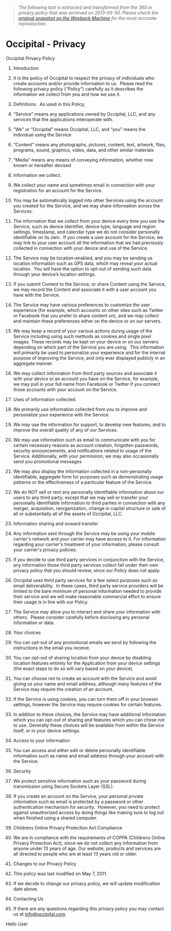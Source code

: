> *The following text is extracted and transformed from the 360.io privacy policy that was archived on 2013-05-30. Please check the [original snapshot on the Wayback Machine](https://web.archive.org/web/20130530142921id_/http%3A//occipital.com/legal/privacy) for the most accurate reproduction.*

# Occipital - Privacy

Occipital Privacy Policy

  1. Introduction


  1. It is the policy of Occipital to respect the privacy of individuals who create accounts and/or provide information to us.  Please read the following privacy policy (“Policy”) carefully as it describes the information we collect from you and how we use it.


  2. Definitions.  As used in this Policy,


  1. “Service” means any applications owned by Occipital, LLC, and any services that the applications interoperate with.
  2. “We” or “Occipital” means Occipital, LLC, and “you” means the individual using the Service
  3. “Content” means any photographs, pictures, content, text, artwork, files, programs, sound, graphics, video, data, and other similar materials
  4. “Media” means any means of conveying information, whether now known or hereafter devised


  3. Information we collect.


  1. We collect your name and sometimes email in connection with your registration for an account for the Service.  
  2. You may be automatically logged into other Services using the account you created for the Service, and we may share information across the Services. 
  3. The information that we collect from your device every time you use the Service, such as device identifier, device type, language and region settings, timestamp, and calendar type we do not consider personally identifiable on its own.  If you create a user account for the Service, we may link to your user account all the information that we had previously collected in connection with your device and use of the Service.
  4. The Service may be location-enabled, and you may be sending us location information such as GPS data, which may reveal your actual location.  You will have the option to opt-out of sending such data through your device’s location settings. 
  5. If you submit Content to the Service, or share Content using the Service, we may record the Content and associate it with a user account you have with the Service.  
  6. The Service may have various preferences to customize the user experience (for example, which accounts on other sites such as Twitter or Facebook that you prefer to share content on), and we may collect and maintain these preferences either on the device or on our servers. 
  7. We may keep a record of your various actions during usage of the Service including using such methods as cookies and single pixel images. These records may be kept on your device or on our servers depending on which part of the Service you are using.  This information will primarily be used to personalize your experience and for the internal purpose of improving the Service, and only ever displayed publicly in an aggregate manner.
  8. We may collect information from third party sources and associate it with your device or an account you have on the Service, for example, we may pull in your full name from Facebook or Twitter if you connect those accounts with your account on the Service.


  4. Uses of information collected.


  1. We primarily use information collected from you to improve and personalize your experience with the Service.  
  2. We may use the information for support, to develop new features, and to improve the overall quality of any of our Services.
  3. We may use information such as email to communicate with you for certain necessary reasons as account creation, forgotten passwords, security announcements, and notifications related to usage of the Service. Additionally, with your permission, we may also occasionally send you promotional messages
  4. We may also display the information collected in a non-personally identifiable, aggregate form for purposes such as demonstrating usage patterns or the effectiveness of a particular feature of the Service.
  5. We do NOT sell or rent any personally identifiable information about our users to any third party; except that we may sell or transfer your personally identifiable information to third parties in connection with any merger, acquisition, reorganization, change in capital structure or sale of all or substantially all of the assets of Occipital, LLC.


  5. Information sharing and onward transfer


  1. Any information sent through the Service may be using your mobile carrier's network and your carrier may have access to it. For information regarding your carrier's treatment of your information, please consult your carrier's privacy policies.
  2. If you decide to use third party services in conjunction with the Service, any information those third party services collect fall under their own privacy policy that you should review, since our Policy does not apply.
  3. Occipital uses third party services for a few select purposes such as email deliverability.  In these cases, third party service providers will be limited to the bare minimum of personal information needed to provide their service and we will make reasonable commercial effort to ensure their usage is in line with our Policy.
  4. The Service may allow you to interact and share your information with others.  Please consider carefully before disclosing any personal information or data.


  6. Your choices


  1. You can opt-out of any promotional emails we send by following the instructions in the email you receive. 
  2. You can opt-out of sharing location from your device by disabling location features entirely for the Application from your device settings (the exact steps to do so will vary based on your device).
  3. You can choose not to create an account with the Service and avoid giving us your name and email address, although many features of the Service may require the creation of an account. 
  4. If the Service is using cookies, you can turn them off in your browser settings, however the Service may require cookies for certain features. 
  5. In addition to these choices, the Service may have additional information which you can opt-out of sharing and features which you can chose not to use. Generally these choices will be available from within the Service itself, or in your device settings.


  7. Access to your information


  1. You can access and either edit or delete personally identifiable information such as name and email address through your account with the Service. 


  8. Security


  1. We protect sensitive information such as your password during transmission using Secure Sockets Layer (SSL).
  2. If you create an account on the Service, your personal private information such as email is protected by a password or other authentication mechanism for security.  However, you need to protect against unauthorized access by doing things like making sure to log out when finished using a shared computer.


  9. Childrens Online Privacy Protection Act Compliance


  1. We are in compliance with the requirements of COPPA (Childrens Online Privacy Protection Act), since we do not collect any information from anyone under 13 years of age. Our website, products and services are all directed to people who are at least 13 years old or older.


  10. Changes to our Privacy Policy


  1. This policy was last modified on May 7, 2011.
  2. If we decide to change our privacy policy, we will update modification date above.


  11. Contacting Us 


  1. If there are any questions regarding this privacy policy you may contact us at info@occipital.com.



Hello User 
